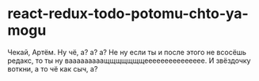 # react-redux-todo-potomu-chto-ya-mogu

Чекай, Артём. Ну чё, а? а? а? Не ну если ты и после этого не всосёшь редакс, то ты ну вааааааааащщщщщщщеееееееееееееее. И звёздочку воткни, а то чё как сыч, а?
